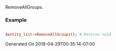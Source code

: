 RemoveAllGroups.
### Example

```perl

$entity_list->RemoveAllGroups(); # Returns void
```


Generated On 2018-04-29T00:35:14-07:00